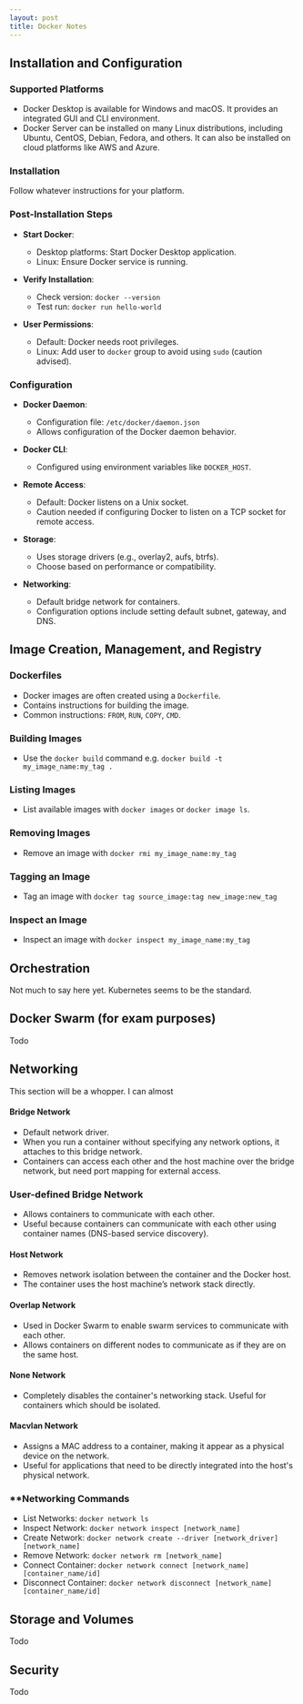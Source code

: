 ```yaml
---
layout: post
title: Docker Notes
---
```


## Installation and Configuration

### **Supported Platforms**
* Docker Desktop is available for Windows and macOS. It provides an integrated GUI and CLI environment.
* Docker Server can be installed on many Linux distributions, including Ubuntu, CentOS, Debian, Fedora, and others. It can also be installed on cloud platforms like AWS and Azure.

### **Installation**
Follow whatever instructions for your platform.

### **Post-Installation Steps**

- **Start Docker**:
  - Desktop platforms: Start Docker Desktop application.
  - Linux: Ensure Docker service is running.

- **Verify Installation**:
  - Check version: `docker --version`
  - Test run: `docker run hello-world`

- **User Permissions**:
  - Default: Docker needs root privileges.
  - Linux: Add user to `docker` group to avoid using `sudo` (caution advised).

### **Configuration**

- **Docker Daemon**:
  - Configuration file: `/etc/docker/daemon.json`
  - Allows configuration of the Docker daemon behavior.

- **Docker CLI**:
  - Configured using environment variables like `DOCKER_HOST`.

- **Remote Access**:
  - Default: Docker listens on a Unix socket.
  - Caution needed if configuring Docker to listen on a TCP socket for remote access.

- **Storage**:
  - Uses storage drivers (e.g., overlay2, aufs, btrfs).
  - Choose based on performance or compatibility.

- **Networking**:
  - Default bridge network for containers.
  - Configuration options include setting default subnet, gateway, and DNS.

## Image Creation, Management, and Registry

### **Dockerfiles**
- Docker images are often created using a `Dockerfile`.
- Contains instructions for building the image.
- Common instructions: `FROM`, `RUN`, `COPY`, `CMD`.

### **Building Images**
- Use the `docker build` command e.g. `docker build -t my_image_name:my_tag .`

### **Listing Images**
- List available images with `docker images` or `docker image ls`.

### **Removing Images**
- Remove an image with `docker rmi my_image_name:my_tag`

### **Tagging an Image**
- Tag an image with `docker tag source_image:tag new_image:new_tag`

### **Inspect an Image**
- Inspect an image with `docker inspect my_image_name:my_tag`

## Orchestration
Not much to say here yet. Kubernetes seems to be the standard.

## Docker Swarm (for exam purposes)
Todo

## Networking
This section will be a whopper. I can almost 

####  **Bridge Network**
- Default network driver.
- When you run a container without specifying any network options, it attaches to this bridge network.
- Containers can access each other and the host machine over the bridge network, but need port mapping for external access.

### **User-defined Bridge Network**
- Allows containers to communicate with each other.
- Useful because containers can communicate with each other using container names (DNS-based service discovery).

#### **Host Network**
- Removes network isolation between the container and the Docker host.
- The container uses the host machine’s network stack directly.

#### **Overlap Network**
- Used in Docker Swarm to enable swarm services to communicate with each other.
- Allows containers on different nodes to communicate as if they are on the same host.

#### **None Network**
- Completely disables the container's networking stack. Useful for containers which should be isolated.

#### **Macvlan Network**
- Assigns a MAC address to a container, making it appear as a physical device on the network.
- Useful for applications that need to be directly integrated into the host's physical network.

### **Networking Commands
- List Networks: `docker network ls`
- Inspect Network: `docker network inspect [network_name]`
- Create Network: `docker network create --driver [network_driver] [network_name]`
- Remove Network: `docker network rm [network_name]`
- Connect Container: `docker network connect [network_name] [container_name/id]`
- Disconnect Container: `docker network disconnect [network_name] [container_name/id]`

## Storage and Volumes
Todo

## Security
Todo
